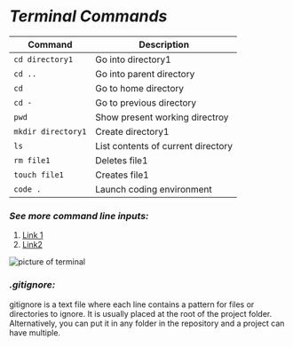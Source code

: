 # ***Terminal Commands***

| Command | Description |
| - | - |
| `cd directory1` | Go into directory1 |
| `cd ..` | Go into parent directory |
| `cd` | Go to home directory |
| `cd -` | Go to previous directory |
| `pwd` | Show present working directroy |
| `mkdir directory1` | Create directory1 |
| `ls` | List contents of current directory |
| `rm file1` | Deletes file1 |
| `touch file1` | Creates file1 |
| `code .` | Launch coding environment |


### ***See more command line inputs:***
1. [Link 1](https://www.google.com/url?sa=t&rct=j&q=&esrc=s&source=web&cd=&cad=rja&uact=8&ved=2ahUKEwj74_601p_7AhXES8AKHXnuBJIQFnoECA8QAQ&url=https%3A%2F%2Fwww.tutorialspoint.com%2Fcprogramming%2Fc_command_line_arguments.htm&usg=AOvVaw2H7WPHsLm9cjmbSsbhNXTg)
2. [Link2](https://www.google.com/url?sa=t&rct=j&q=&esrc=s&source=web&cd=&cad=rja&uact=8&ved=2ahUKEwj74_601p_7AhXES8AKHXnuBJIQFnoECAoQAQ&url=https%3A%2F%2Fwww.geeksforgeeks.org%2Fcommand-line-arguments-in-c-cpp%2F&usg=AOvVaw2KOgJJY1gMaFOVCy9xLo2M)

![picture of terminal](https://miro.medium.com/max/1400/1*cVGMPCNSI262dOjSl2u_Qw.png)

### ***.gitignore:***

gitignore is a text file where each line contains a pattern for files or directories to ignore. It is usually placed at the root of the project folder. Alternatively, you can put it in any folder in the repository and a project can have multiple.